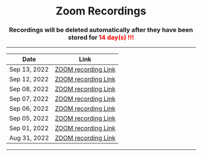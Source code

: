 <h1 align="center"> Zoom Recordings </h1>

<h3 align="center"> Recordings will be deleted automatically after they have been stored for <span style="color:red"> 14 day(s) !!!</span></h3>

---

<div align="center">

|     Date       |                                                            Link                                                                                |
| -------------- | :--------------------------------------------------------------------------------------------------------------------------------------------: |
| Sep 13, 2022   |  [ZOOM recording  Link](https://us02web.zoom.us/rec/share/K0T3H0lL_vkzINxT7PZeE0auP4Ai35QiYtRanS6mMmmvtM9gfBs3rQmsEFdPu3uF.tagxmgHOy3KHBBP5)   |
| Sep 12, 2022   |  [ZOOM recording  Link](https://us02web.zoom.us/rec/share/x9bSeNFfeirkCgvQwRnzuul6Ie8uWIh4-NfeEODuROVncEanTvAZEOUE6oANccz9.UNHdLzdWyllS7--T)   |
| Sep 08, 2022   |  [ZOOM recording  Link](https://us02web.zoom.us/rec/share/lyobrh_QiUa9GBp162XST5zoWr9H4VJbrrDAZ948xhmrcs7hJ_xZ7Cx0DeRh5erY.PE5eul7Dmyzsv2d9)   |
| Sep 07, 2022   |  [ZOOM recording  Link](https://us02web.zoom.us/rec/share/pK5nH1ZOMxR9KZxS6f5ptNSC2uvYIsCk6Jt2vsFeVBKcYhrZbEhCgUWO2DcJ12aH._0AQnpgmYgR_ZsS6)   |
| Sep 06, 2022   |  [ZOOM recording  Link](https://us02web.zoom.us/rec/share/9k_h9PJo52q9fG3VKnA98Fb-X79uNKWocPO_iWdhRuCGlRDk5YGGFNuhD4Y-hQs.o54YXA4g_nkO-fxS)    |
| Sep 05, 2022   |  [ZOOM recording  Link](https://us02web.zoom.us/rec/share/ivGg6hWeJORFuXuFLrNb_CixWAUY2Dy090FQYR0mzSX0_kH6JQqx0PISBGq80luG.PD98qv8hfwutK4cD)   |
| Sep 01, 2022   |  [ZOOM recording  Link](https://us02web.zoom.us/rec/share/He-RAinFPddCO6yg-IZxk-STcXCdQml1KFKInZa6XmilPiVNWV3iEeZeroyqIPqe.BOfy01G8VhGegt1E)   |
| Aug 31, 2022   |  [ZOOM recording  Link](https://us02web.zoom.us/rec/share/GGHqQ1j3ElJCIrvd7Plwm2LkCqGacNgOc0LeQEegyq0WpSBZxSqGCF1Ffr6ojOs.0NhZnn3Rvqug5Jje)    |

</div>

---
